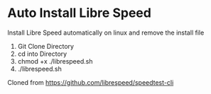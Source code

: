 # Auto Install Libre Speed
Install Libre Speed automatically on linux and remove the install file

1) Git Clone Directory
2) cd into Directory
3) chmod +x ./librespeed.sh
4) ./librespeed.sh

Cloned from https://github.com/librespeed/speedtest-cli
